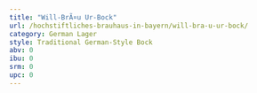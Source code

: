 ```yaml
---
title: "Will-BrÃ¤u Ur-Bock"
url: /hochstiftliches-brauhaus-in-bayern/will-bra-u-ur-bock/
category: German Lager
style: Traditional German-Style Bock
abv: 0
ibu: 0
srm: 0
upc: 0
---
```



